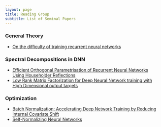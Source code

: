 ```yaml
---
layout: page
title: Reading Group
subtitle: List of Seminal Papers 
---
```

### General Theory
- [On the difficulty of training recurrent neural networks](http://proceedings.mlr.press/v28/pascanu13.pdf)

### Spectral Decompositions in DNN
- [Efficient Orthogonal Parametrisation of Recurrent Neural Networks
Using Householder Reflections](https://arxiv.org/pdf/1612.00188.pdf)
- [Low Rank Matrix Factorization for Deep Neural Network training with High Dimensional output targets](https://pdfs.semanticscholar.org/30a9/97d0bd5cb9d65d3603124c8c3dd3315baf40.pdf)

### Optimization
- [Batch Normalization: Accelerating Deep Network Training by Reducing
Internal Covariate Shift](http://proceedings.mlr.press/v37/ioffe15.pdf)
- [Self-Normalizing Neural Networks](http://papers.nips.cc/paper/6698-self-normalizing-neural-networks.pdf)


